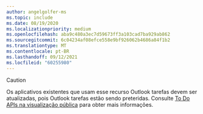 ```yaml
---
author: angelgolfer-ms
ms.topic: include
ms.date: 08/19/2020
ms.localizationpriority: medium
ms.openlocfilehash: aba9c480a3ec7d59673ff3a103cad7ba929ab862
ms.sourcegitcommit: 6c04234af08efce558e9bf926062b4686a84f1b2
ms.translationtype: MT
ms.contentlocale: pt-BR
ms.lasthandoff: 09/12/2021
ms.locfileid: "60255980"
---
```

<!-- markdownlint-disable MD041-->

> [!CAUTION]
> Os aplicativos existentes que usam esse recurso Outlook tarefas devem ser atualizadas, pois Outlook tarefas estão sendo preteridas. Consulte [To Do APIs na visualização pública](https://developer.microsoft.com/graph/blogs/the-new-improved-microsoft-graph-to-do-apis-are-now-in-public-preview/) para obter mais informações.
